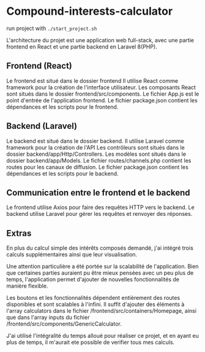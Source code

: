 # Compound-interests-calculator

run project with ```./start_project.sh```

L'architecture du projet est une application web full-stack, avec une partie frontend en React et une partie backend en Laravel 8(PHP). 

## Frontend (React)

Le frontend est situé dans le dossier frontend
Il utilise React comme framework pour la création de l'interface utilisateur.
Les composants React sont situés dans le dossier frontend/src/components.
Le fichier App.js est le point d'entrée de l'application frontend.
Le fichier package.json contient les dépendances et les scripts pour le frontend.

## Backend (Laravel)

Le backend est situé dans le dossier backend.
Il utilise Laravel comme framework pour la création de l'API
Les contrôleurs sont situés dans le dossier backend/app/Http/Controllers.
Les modèles sont situés dans le dossier backend/app/Models.
Le fichier routes/channels.php contient les routes pour les canaux de diffusion.
Le fichier package.json contient les dépendances et les scripts pour le backend.
## Communication entre le frontend et le backend

Le frontend utilise Axios pour faire des requêtes HTTP vers le backend.
Le backend utilise Laravel pour gérer les requêtes et renvoyer des réponses.

## Extras
En plus du calcul simple des intérêts composés demandé, j'ai intégré trois calculs supplémentaires ainsi que leur visualisation.

Une attention particulière a été portée sur la scalabilité de l'application. Bien que certaines parties auraient pu être mieux pensées avec un peu plus de temps, l'application permet d'ajouter de nouvelles fonctionnalités de manière flexible.

Les boutons et les fonctionnalités dépendent entièrement des routes disponibles et sont scalables à l'infini. Il suffit d'ajouter des éléments à l'array calculators dans le fichier /frontend/src/containers/Homepage, ainsi que dans l'array inputs du fichier /frontend/src/components/GenericCalculator.

J'ai utilisé l'intégralité du temps alloué pour réaliser ce projet, et en ayant eu plus de temps, il m'aurait ete possible de verifier tous mes calculs.